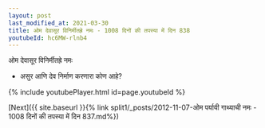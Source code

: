 ```yaml
---
layout: post
last_modified_at: 2021-03-30
title: ओम देवासूर विनिर्मीतह्रे नमः - 1008 दिनों की तपस्या में दिन 838
youtubeId: hc6MW-rlnb4
---
```

 
 
 ओम देवासूर विनिर्मीतह्रे नमः  
 
 -  असुर आणि देव निर्माण करणारा कोण आहे? 
 
  
 
  
 
 
 
 
 
 


{% include youtubePlayer.html id=page.youtubeId %}
 
[Next]({{ site.baseurl }}{% link  split1/_posts/2012-11-07-ओम पर्यायी गाथ्याची नमः - 1008 दिनों की तपस्या में दिन 837.md%})
 
